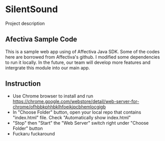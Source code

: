 # SilentSound
  Project description
  
## Afectiva Sample Code 
This is a sample web app using of Affectiva Java SDK. Some of the codes here are borrowed from Affectiva's github. I modified some dependencies to run it locally. In the future, our team will develop more features and intergrate this module into our main app.

## Instruction

* Use Chrome browser to install and run https://chrome.google.com/webstore/detail/web-server-for-chrome/ofhbbkphhbklhfoeikjpcbhemlocgigb
* In "Choose Folder" button, open your local repo that contains "index.html" file. Check "Automatically show index.html"
* "Stop" then "Start" the "Web Server" switch right under "Choose Folder" button
* Fuckaru fuckaround
